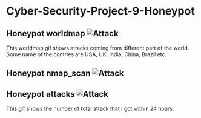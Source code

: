 # Cyber-Security-Project-9-Honeypot
## Honeypot worldmap ![Attack](https://github.com/birajsilwal/Cyber-Security-Project-9-Honeypot/blob/master/Honeypot_worldmap.gif)

This worldmap gif shows attacks coming from different part of the world. Some name of the contries are USA, UK, India, China, Brazil etc. 

## Honeypot nmap_scan ![Attack](https://github.com/birajsilwal/Cyber-Security-Project-9-Honeypot/blob/master/Honeypot_nmap_scan.gif)

## Honeypot attacks ![Attack](https://github.com/birajsilwal/Cyber-Security-Project-9-Honeypot/blob/master/Honeypot_attacks.gif)

This gif shows the number of total attack that I got within 24 hours. 

